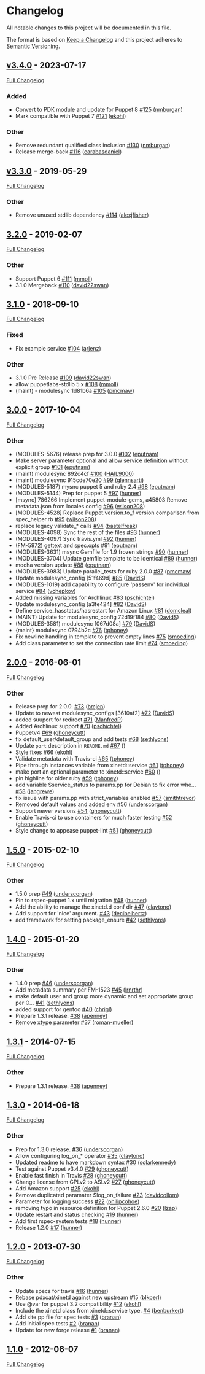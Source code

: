 <!-- markdownlint-disable MD024 -->
# Changelog

All notable changes to this project will be documented in this file.

The format is based on [Keep a Changelog](http://keepachangelog.com/en/1.0.0/) and this project adheres to [Semantic Versioning](http://semver.org).

## [v3.4.0](https://github.com/puppetlabs/puppetlabs-xinetd/tree/v3.4.0) - 2023-07-17

[Full Changelog](https://github.com/puppetlabs/puppetlabs-xinetd/compare/v3.3.0...v3.4.0)

### Added

- Convert to PDK module and update for Puppet 8 [#125](https://github.com/puppetlabs/puppetlabs-xinetd/pull/125) ([nmburgan](https://github.com/nmburgan))
- Mark compatible with Puppet 7 [#121](https://github.com/puppetlabs/puppetlabs-xinetd/pull/121) ([ekohl](https://github.com/ekohl))

### Other

- Remove redundant qualified class inclusion [#130](https://github.com/puppetlabs/puppetlabs-xinetd/pull/130) ([nmburgan](https://github.com/nmburgan))
- Release merge-back [#116](https://github.com/puppetlabs/puppetlabs-xinetd/pull/116) ([carabasdaniel](https://github.com/carabasdaniel))

## [v3.3.0](https://github.com/puppetlabs/puppetlabs-xinetd/tree/v3.3.0) - 2019-05-29

[Full Changelog](https://github.com/puppetlabs/puppetlabs-xinetd/compare/3.2.0...v3.3.0)

### Other

- Remove unused stdlib dependency [#114](https://github.com/puppetlabs/puppetlabs-xinetd/pull/114) ([alexjfisher](https://github.com/alexjfisher))

## [3.2.0](https://github.com/puppetlabs/puppetlabs-xinetd/tree/3.2.0) - 2019-02-07

[Full Changelog](https://github.com/puppetlabs/puppetlabs-xinetd/compare/3.1.0...3.2.0)

### Other

- Support Puppet 6 [#111](https://github.com/puppetlabs/puppetlabs-xinetd/pull/111) ([mmoll](https://github.com/mmoll))
- 3.1.0 Mergeback [#110](https://github.com/puppetlabs/puppetlabs-xinetd/pull/110) ([david22swan](https://github.com/david22swan))

## [3.1.0](https://github.com/puppetlabs/puppetlabs-xinetd/tree/3.1.0) - 2018-09-10

[Full Changelog](https://github.com/puppetlabs/puppetlabs-xinetd/compare/3.0.0...3.1.0)

### Fixed

- Fix example service [#104](https://github.com/puppetlabs/puppetlabs-xinetd/pull/104) ([arjenz](https://github.com/arjenz))

### Other

- 3.1.0 Pre Release [#109](https://github.com/puppetlabs/puppetlabs-xinetd/pull/109) ([david22swan](https://github.com/david22swan))
- allow puppetlabs-stdlib 5.x [#108](https://github.com/puppetlabs/puppetlabs-xinetd/pull/108) ([mmoll](https://github.com/mmoll))
- (maint) - modulesync 1d81b6a [#105](https://github.com/puppetlabs/puppetlabs-xinetd/pull/105) ([pmcmaw](https://github.com/pmcmaw))

## [3.0.0](https://github.com/puppetlabs/puppetlabs-xinetd/tree/3.0.0) - 2017-10-04

[Full Changelog](https://github.com/puppetlabs/puppetlabs-xinetd/compare/2.0.0...3.0.0)

### Other

- (MODULES-5676) release prep for 3.0.0 [#102](https://github.com/puppetlabs/puppetlabs-xinetd/pull/102) ([eputnam](https://github.com/eputnam))
- Make server parameter optional and allow service definition without explicit group [#101](https://github.com/puppetlabs/puppetlabs-xinetd/pull/101) ([eputnam](https://github.com/eputnam))
- (maint) modulesync 892c4cf [#100](https://github.com/puppetlabs/puppetlabs-xinetd/pull/100) ([HAIL9000](https://github.com/HAIL9000))
- (maint) modulesync 915cde70e20 [#99](https://github.com/puppetlabs/puppetlabs-xinetd/pull/99) ([glennsarti](https://github.com/glennsarti))
- (MODULES-5187) mysnc puppet 5 and ruby 2.4 [#98](https://github.com/puppetlabs/puppetlabs-xinetd/pull/98) ([eputnam](https://github.com/eputnam))
- (MODULES-5144) Prep for puppet 5 [#97](https://github.com/puppetlabs/puppetlabs-xinetd/pull/97) ([hunner](https://github.com/hunner))
- [msync] 786266 Implement puppet-module-gems, a45803 Remove metadata.json from locales config [#96](https://github.com/puppetlabs/puppetlabs-xinetd/pull/96) ([wilson208](https://github.com/wilson208))
- [MODULES-4528] Replace Puppet.version.to_f version comparison from spec_helper.rb [#95](https://github.com/puppetlabs/puppetlabs-xinetd/pull/95) ([wilson208](https://github.com/wilson208))
- replace legacy validate_* calls [#94](https://github.com/puppetlabs/puppetlabs-xinetd/pull/94) ([bastelfreak](https://github.com/bastelfreak))
- (MODULES-4098) Sync the rest of the files [#93](https://github.com/puppetlabs/puppetlabs-xinetd/pull/93) ([hunner](https://github.com/hunner))
- (MODULES-4097) Sync travis.yml [#92](https://github.com/puppetlabs/puppetlabs-xinetd/pull/92) ([hunner](https://github.com/hunner))
- (FM-5972) gettext and spec.opts [#91](https://github.com/puppetlabs/puppetlabs-xinetd/pull/91) ([eputnam](https://github.com/eputnam))
- (MODULES-3631) msync Gemfile for 1.9 frozen strings [#90](https://github.com/puppetlabs/puppetlabs-xinetd/pull/90) ([hunner](https://github.com/hunner))
- (MODULES-3704) Update gemfile template to be identical [#89](https://github.com/puppetlabs/puppetlabs-xinetd/pull/89) ([hunner](https://github.com/hunner))
- mocha version update [#88](https://github.com/puppetlabs/puppetlabs-xinetd/pull/88) ([eputnam](https://github.com/eputnam))
- (MODULES-3983) Update parallel_tests for ruby 2.0.0 [#87](https://github.com/puppetlabs/puppetlabs-xinetd/pull/87) ([pmcmaw](https://github.com/pmcmaw))
- Update modulesync_config [51f469d] [#85](https://github.com/puppetlabs/puppetlabs-xinetd/pull/85) ([DavidS](https://github.com/DavidS))
- (MODULES-1019) add capability to configure 'passenv' for individual service [#84](https://github.com/puppetlabs/puppetlabs-xinetd/pull/84) ([vchepkov](https://github.com/vchepkov))
- Added missing variables for Archlinux [#83](https://github.com/puppetlabs/puppetlabs-xinetd/pull/83) ([pschichtel](https://github.com/pschichtel))
- Update modulesync_config [a3fe424] [#82](https://github.com/puppetlabs/puppetlabs-xinetd/pull/82) ([DavidS](https://github.com/DavidS))
- Define service_hasstatus/hasrestart for Amazon Linux [#81](https://github.com/puppetlabs/puppetlabs-xinetd/pull/81) ([domcleal](https://github.com/domcleal))
- (MAINT) Update for modulesync_config 72d19f184 [#80](https://github.com/puppetlabs/puppetlabs-xinetd/pull/80) ([DavidS](https://github.com/DavidS))
- (MODULES-3581) modulesync [067d08a] [#79](https://github.com/puppetlabs/puppetlabs-xinetd/pull/79) ([DavidS](https://github.com/DavidS))
- {maint} modulesync 0794b2c [#76](https://github.com/puppetlabs/puppetlabs-xinetd/pull/76) ([tphoney](https://github.com/tphoney))
- Fix newline handling in template to prevent empty lines [#75](https://github.com/puppetlabs/puppetlabs-xinetd/pull/75) ([smoeding](https://github.com/smoeding))
- Add class parameter to set the connection rate limit [#74](https://github.com/puppetlabs/puppetlabs-xinetd/pull/74) ([smoeding](https://github.com/smoeding))

## [2.0.0](https://github.com/puppetlabs/puppetlabs-xinetd/tree/2.0.0) - 2016-06-01

[Full Changelog](https://github.com/puppetlabs/puppetlabs-xinetd/compare/1.5.0...2.0.0)

### Other

- Release prep for 2.0.0. [#73](https://github.com/puppetlabs/puppetlabs-xinetd/pull/73) ([bmjen](https://github.com/bmjen))
- Update to newest modulesync_configs [3610af2] [#72](https://github.com/puppetlabs/puppetlabs-xinetd/pull/72) ([DavidS](https://github.com/DavidS))
- added suuport for redirect [#71](https://github.com/puppetlabs/puppetlabs-xinetd/pull/71) ([ManfredP](https://github.com/ManfredP))
- Added Archlinux support [#70](https://github.com/puppetlabs/puppetlabs-xinetd/pull/70) ([pschichtel](https://github.com/pschichtel))
- Puppetv4 [#69](https://github.com/puppetlabs/puppetlabs-xinetd/pull/69) ([ghoneycutt](https://github.com/ghoneycutt))
- fix default_user/default_group and add tests [#68](https://github.com/puppetlabs/puppetlabs-xinetd/pull/68) ([sethlyons](https://github.com/sethlyons))
- Update `port` description in `README.md` [#67](https://github.com/puppetlabs/puppetlabs-xinetd/pull/67) ([](https://github.com/))
- Style fixes [#66](https://github.com/puppetlabs/puppetlabs-xinetd/pull/66) ([ekohl](https://github.com/ekohl))
- Validate metadata with Travis-ci [#65](https://github.com/puppetlabs/puppetlabs-xinetd/pull/65) ([tphoney](https://github.com/tphoney))
- Pipe through instances variable from xinetd::service [#61](https://github.com/puppetlabs/puppetlabs-xinetd/pull/61) ([tphoney](https://github.com/tphoney))
- make port an optional parameter to xinetd::service [#60](https://github.com/puppetlabs/puppetlabs-xinetd/pull/60) ([](https://github.com/))
- pin highline for older ruby [#59](https://github.com/puppetlabs/puppetlabs-xinetd/pull/59) ([tphoney](https://github.com/tphoney))
- add variable $service_status to params.pp for Debian to fix error whe… [#58](https://github.com/puppetlabs/puppetlabs-xinetd/pull/58) ([jangrewe](https://github.com/jangrewe))
- fix issue with params.pp with strict_variables enabled [#57](https://github.com/puppetlabs/puppetlabs-xinetd/pull/57) ([smithtrevor](https://github.com/smithtrevor))
- Removed default values and added env [#56](https://github.com/puppetlabs/puppetlabs-xinetd/pull/56) ([underscorgan](https://github.com/underscorgan))
- Support newer versions [#54](https://github.com/puppetlabs/puppetlabs-xinetd/pull/54) ([ghoneycutt](https://github.com/ghoneycutt))
- Enable Travis-ci to use containers for much faster testing [#52](https://github.com/puppetlabs/puppetlabs-xinetd/pull/52) ([ghoneycutt](https://github.com/ghoneycutt))
- Style change to appease puppet-lint [#51](https://github.com/puppetlabs/puppetlabs-xinetd/pull/51) ([ghoneycutt](https://github.com/ghoneycutt))

## [1.5.0](https://github.com/puppetlabs/puppetlabs-xinetd/tree/1.5.0) - 2015-02-10

[Full Changelog](https://github.com/puppetlabs/puppetlabs-xinetd/compare/1.4.0...1.5.0)

### Other

- 1.5.0 prep [#49](https://github.com/puppetlabs/puppetlabs-xinetd/pull/49) ([underscorgan](https://github.com/underscorgan))
- Pin to rspec-puppet 1.x until migration [#48](https://github.com/puppetlabs/puppetlabs-xinetd/pull/48) ([hunner](https://github.com/hunner))
- Add the ability to manage the xinetd.d conf dir [#47](https://github.com/puppetlabs/puppetlabs-xinetd/pull/47) ([claytono](https://github.com/claytono))
- Add support for 'nice' argument. [#43](https://github.com/puppetlabs/puppetlabs-xinetd/pull/43) ([decibelhertz](https://github.com/decibelhertz))
- add framework for setting package_ensure [#42](https://github.com/puppetlabs/puppetlabs-xinetd/pull/42) ([sethlyons](https://github.com/sethlyons))

## [1.4.0](https://github.com/puppetlabs/puppetlabs-xinetd/tree/1.4.0) - 2015-01-20

[Full Changelog](https://github.com/puppetlabs/puppetlabs-xinetd/compare/1.3.1...1.4.0)

### Other

- 1.4.0 prep [#46](https://github.com/puppetlabs/puppetlabs-xinetd/pull/46) ([underscorgan](https://github.com/underscorgan))
- Add metadata summary per FM-1523 [#45](https://github.com/puppetlabs/puppetlabs-xinetd/pull/45) ([lrnrthr](https://github.com/lrnrthr))
- make default user and group more dynamic and set appropriate group per O... [#41](https://github.com/puppetlabs/puppetlabs-xinetd/pull/41) ([sethlyons](https://github.com/sethlyons))
- added support for gentoo [#40](https://github.com/puppetlabs/puppetlabs-xinetd/pull/40) ([chrigl](https://github.com/chrigl))
- Prepare 1.3.1 release. [#38](https://github.com/puppetlabs/puppetlabs-xinetd/pull/38) ([apenney](https://github.com/apenney))
- Remove xtype parameter [#37](https://github.com/puppetlabs/puppetlabs-xinetd/pull/37) ([roman-mueller](https://github.com/roman-mueller))

## [1.3.1](https://github.com/puppetlabs/puppetlabs-xinetd/tree/1.3.1) - 2014-07-15

[Full Changelog](https://github.com/puppetlabs/puppetlabs-xinetd/compare/1.3.0...1.3.1)

### Other

- Prepare 1.3.1 release. [#38](https://github.com/puppetlabs/puppetlabs-xinetd/pull/38) ([apenney](https://github.com/apenney))

## [1.3.0](https://github.com/puppetlabs/puppetlabs-xinetd/tree/1.3.0) - 2014-06-18

[Full Changelog](https://github.com/puppetlabs/puppetlabs-xinetd/compare/1.2.0...1.3.0)

### Other

- Prep for 1.3.0 release. [#36](https://github.com/puppetlabs/puppetlabs-xinetd/pull/36) ([underscorgan](https://github.com/underscorgan))
- Allow configuring log_on_* operator [#35](https://github.com/puppetlabs/puppetlabs-xinetd/pull/35) ([claytono](https://github.com/claytono))
- Updated readme to have markdown syntax [#30](https://github.com/puppetlabs/puppetlabs-xinetd/pull/30) ([solarkennedy](https://github.com/solarkennedy))
- Test against Puppet v3.4.0 [#29](https://github.com/puppetlabs/puppetlabs-xinetd/pull/29) ([ghoneycutt](https://github.com/ghoneycutt))
- Enable fast finish in Travis [#28](https://github.com/puppetlabs/puppetlabs-xinetd/pull/28) ([ghoneycutt](https://github.com/ghoneycutt))
- Change license from GPLv2 to ASLv2 [#27](https://github.com/puppetlabs/puppetlabs-xinetd/pull/27) ([ghoneycutt](https://github.com/ghoneycutt))
- Add Amazon support [#25](https://github.com/puppetlabs/puppetlabs-xinetd/pull/25) ([ekohl](https://github.com/ekohl))
- Remove duplicated paramater $log_on_failure [#23](https://github.com/puppetlabs/puppetlabs-xinetd/pull/23) ([davidcollom](https://github.com/davidcollom))
- Parameter for logging success [#22](https://github.com/puppetlabs/puppetlabs-xinetd/pull/22) ([philipcohoe](https://github.com/philipcohoe))
- removing typo in resource definition for Puppet 2.6.0 [#20](https://github.com/puppetlabs/puppetlabs-xinetd/pull/20) ([lzap](https://github.com/lzap))
- Update restart and status checking [#19](https://github.com/puppetlabs/puppetlabs-xinetd/pull/19) ([hunner](https://github.com/hunner))
- Add first rspec-system tests [#18](https://github.com/puppetlabs/puppetlabs-xinetd/pull/18) ([hunner](https://github.com/hunner))
- Release 1.2.0 [#17](https://github.com/puppetlabs/puppetlabs-xinetd/pull/17) ([hunner](https://github.com/hunner))

## [1.2.0](https://github.com/puppetlabs/puppetlabs-xinetd/tree/1.2.0) - 2013-07-30

[Full Changelog](https://github.com/puppetlabs/puppetlabs-xinetd/compare/1.1.0...1.2.0)

### Other

- Update specs for travis [#16](https://github.com/puppetlabs/puppetlabs-xinetd/pull/16) ([hunner](https://github.com/hunner))
- Rebase pdxcat/xinetd against new upstream [#15](https://github.com/puppetlabs/puppetlabs-xinetd/pull/15) ([blkperl](https://github.com/blkperl))
- Use @var for puppet 3.2 compatibility [#12](https://github.com/puppetlabs/puppetlabs-xinetd/pull/12) ([ekohl](https://github.com/ekohl))
- Include the xinetd class from xinetd::service type. [#4](https://github.com/puppetlabs/puppetlabs-xinetd/pull/4) ([benburkert](https://github.com/benburkert))
- Add site.pp file for spec tests [#3](https://github.com/puppetlabs/puppetlabs-xinetd/pull/3) ([branan](https://github.com/branan))
- Add initial spec tests [#2](https://github.com/puppetlabs/puppetlabs-xinetd/pull/2) ([branan](https://github.com/branan))
- Update for new forge release [#1](https://github.com/puppetlabs/puppetlabs-xinetd/pull/1) ([branan](https://github.com/branan))

## [1.1.0](https://github.com/puppetlabs/puppetlabs-xinetd/tree/1.1.0) - 2012-06-07

[Full Changelog](https://github.com/puppetlabs/puppetlabs-xinetd/compare/cb1323333b8734f35b90cee20b6a8a420f3fd885...1.1.0)
